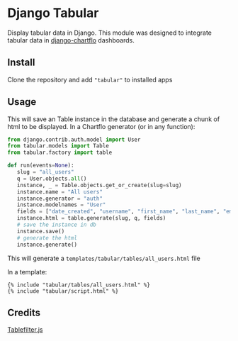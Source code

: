 # Django Tabular

Display tabular data in Django. This module was designed to integrate tabular data in 
[django-chartflo](https://github.com/synw/django-chartflo) dashboards.

## Install

Clone the repository and add `"tabular"` to installed apps

## Usage

This will save an Table instance in the database and generate a chunk of html to be displayed. In a Chartflo generator 
(or in any function):

   ```python
   from django.contrib.auth.model import User
   from tabular.models import Table
   from tabular.factory import table
   
   def run(events=None):
      slug = "all_users"
      q = User.objects.all()
      instance, _ = Table.objects.get_or_create(slug=slug)
      instance.name = "All users"
      instance.generator = "auth"
      instance.modelnames = "User"
      fields = ["date_created", "username", "first_name", "last_name", "email"]
      instance.html = table.generate(slug, q, fields)
      # save the instance in db
      instance.save()
      # generate the html
      instance.generate()
   ``` 

This will generate a `templates/tabular/tables/all_users.html` file

In a template:

   ```django
   {% include "tabular/tables/all_users.html" %}
   {% include "tabular/script.html" %}
   ```
   
## Credits

[Tablefilter.js](https://github.com/koalyptus/TableFilter)
   ```